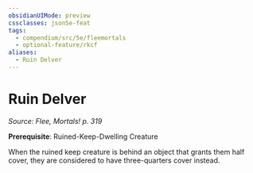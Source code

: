 ```yaml
---
obsidianUIMode: preview
cssclasses: json5e-feat
tags:
  - compendium/src/5e/fleemortals
  - optional-feature/rkcf
aliases:
  - Ruin Delver
---
```

# Ruin Delver
*Source: Flee, Mortals! p. 319*  

**Prerequisite**: Ruined-Keep-Dwelling Creature

When the ruined keep creature is behind an object that grants them half cover, they are considered to have three-quarters cover instead.